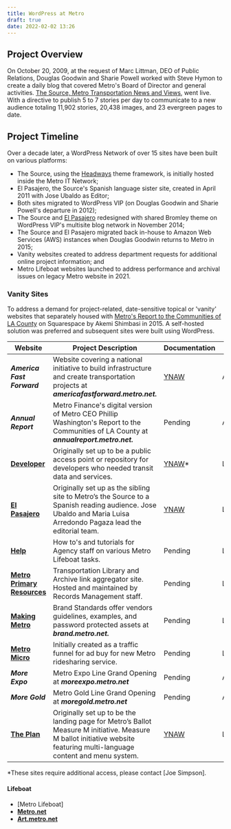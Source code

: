 ```yaml
---
title: WordPress at Metro
draft: true
date: 2022-02-02 13:26
---
```

## Project Overview

On October 20, 2009, at the request of Marc Littman, DEO of Public Relations, Douglas Goodwin and Sharie Powell worked with Steve Hymon to create a daily blog that covered Metro's Board of Director and general activities. [The Source, Metro Transportation News and Views](https://web.archive.org/web/20091023024519/http://thesource.metro.net/), went live. With a directive to publish 5 to 7 stories per day to communicate to a new audience totaling 11,902 stories, 20,438 images, and 23 evergreen pages to date.

## Project Timeline

Over a decade later, a WordPress Network of over 15 sites have been built on various platforms:

* The Source, using the [Headways](https://headwaythemes.com/) theme framework, is initially hosted inside the Metro IT Network;
* El Pasajero, the Source's Spanish language sister site, created in April 2011 with Jose Ubaldo as Editor;
* Both sites migrated to WordPress VIP (on Douglas Goodwin and Sharie Powell's departure in 2012); 
* The Source and [El Pasajero](https://web.archive.org/web/20141218190402/http://elpasajero.metro.net/) redesigned with shared Bromley theme on WordPress VIP's multisite blog network in November 2014;
* The Source and El Pasajero migrated back in-house to Amazon Web Services (AWS) instances when Douglas Goodwin returns to Metro in 2015; 
* Vanity websites created to address department requests for additional online project information; and
* Metro Lifeboat websites launched to address performance and archival issues on legacy Metro website in 2021.

### Vanity Sites

To address a demand for project-related, date-sensitive topical or 'vanity' websites that separately housed with [Metro's Report to the Communities of LA County](http://media.metro.net/about_us/finance/images/annual_report/annual_report_fy15.pdf) on Squarespace by Akemi Shimbasi in 2015. A self-hosted solution was preferred and subsequent sites were built using WordPress.

| Website                                                           | Project Description                                                                                                                                                     | Documentation                                                                                             | Status   |
| ----------------------------------------------------------------- | ----------------------------------------------------------------------------------------------------------------------------------------------------------------------- | --------------------------------------------------------------------------------------------------------- | -------- |
| ***America Fast Forward***                                        | Website covering a national initiative to build infrastructure and create transportation projects at ***americafastforward.metro.net.***                                | [YNAW](https://docs.google.com/document/d/1Axzofk8vGIUELxIwwyt0bR_vigGuRryNQzv6qFikdDc/edit?usp=sharing)  | Archived |
| ***Annual Report***                                               | Metro Finance's digital version of Metro CEO Phillip Washington's Report to the Communities of LA County at ***annualreport.metro.net.***                               | Pending                                                                                                   | Archived |
| **[Developer](https://developer.metro.net)**                      | Originally set up to be a public access point or repository for developers who needed transit data and services.                                                        | [YNAW](https://docs.google.com/document/d/1VYCE1buW6RuWFJKJ_M79b-11BIjyy55ChKiLdrDlXcs/edit?usp=sharing)* | Live     |
| **[El Pasajero](https://elpasajero.metro.net)**                   | Originally set up as the sibling site to Metro’s the Source to a Spanish reading audience. Jose Ubaldo and Maria Luisa Arredondo Pagaza lead the editorial team.        | [YNAW](https://docs.google.com/document/d/1fPKG3tuRzl9HuJkMt3V2OuI5YzIrFlSvwxObMXamSow/edit?usp=sharing)  | Live     |
| **[Help](https://ericm59.sg-host.com/)**                          | How to's and tutorials for Agency staff on various Metro Lifeboat tasks.                                                                                                | Pending                                                                                                   | Live     |
| **[Metro Primary Resources](https://metroprimaryresources.info)** | Transportation Library and Archive link aggregator site. Hosted and maintained by Records Management staff.                                                             | Pending                                                                                                   | Live     |
| **[Making Metro](https://brand.metro.net)**                       | Brand Standards offer vendors guidelines, examples, and password protected assets at ***brand.metro.net.***                                                             | Pending                                                                                                   | Live     |
| **[Metro Micro](https://micro.metro.net)**                        | Initially created as a traffic funnel for ad buy for new Metro ridesharing service.                                                                                     | Pending                                                                                                   | Live     |
| ***More Expo***                                                   | Metro Expo Line Grand Opening at ***moreexpo.metro.net***                                                                                                               | Pending                                                                                                   | Archived |
| ***More Gold***                                                   | Metro Gold Line Grand Opening at ***moregold.metro.net***                                                                                                               | Pending                                                                                                   | Archived |
| **[The Plan](https://theplan.metro.net)**                         | Originally set up to be the landing page for Metro’s Ballot Measure M initiative. Measure M ballot initiative website featuring multi-language content and menu system. | [YNAW](https://docs.google.com/document/d/1rBSSHRPD_QiKpkXLOxsr6C2JSup6gqKWrIL-A8JJTQo/edit?usp=sharing)  | Live     |

\*These sites require additional access, please contact \[Joe Simpson].

#### Lifeboat

* \[Metro Lifeboat]
* **[Metro.net](https://metro.net)**
* **[Art.metro.net](https://art.metro.net)**